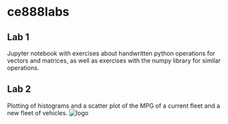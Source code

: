 # ce888labs
## Lab 1
Jupyter notebook with exercises about handwritten python operations for vectors and matrices, as well as exercises with the numpy library for similar operations.
## Lab 2
Plotting of histograms and a scatter plot of the MPG of a current fleet and a new fleet of vehicles.
![logo](lab2/scaterplot.png?raw=true)
